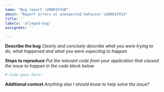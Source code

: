 ```yaml
---
name: "Bug report \U0001F41B"
about: "Report errors or unexpected behavior \U0001F914"
title: ''
labels: 'alleged-bug'
assignees: ''

---
```


**Describe the bug**
*Clearly and concisely describe what you were trying to do, what happened and what you were expecting to happen*



**Steps to reproduce**
*Put the relevant code from your application that caused the issue to happen in the code block below*

```powershell
# Code goes here!

```

**Additional context**
*Anything else I should know to help solve the issue?*
